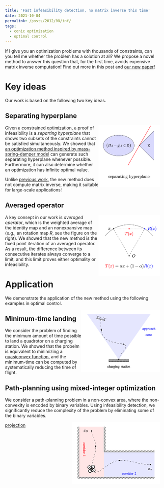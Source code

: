 ```yaml
---
title: 'Fast infeasibility detection, no matrix inverse this time'
date: 2021-10-04
permalink: /posts/2012/08/inf/
tags:
  - conic optimization
  - optimal control
---
```


If I give you an optimization problems with thousands of constraints, can you tell me whether the problem has a solution at all? We propose a novel method to answer this question that, for the first time, avoids expensive matrix inverse computation! Find out more in this post and [our new paper](https://arxiv.org/pdf/2109.02756.pdf)! 

# Key ideas

Our work is based on the following two key ideas.

## Separating hyperplane

<img src="/images/separate.png" width="200" height="200" img align='right'>

Given a constrained optimization, a proof of infeasibility is a <em>separting hyperplane</em> that shows two subsets of the constraints cannot be satisfied simultaneously. We showed that [an optimization method inspired by mass-spring-damper model](/_posts/2021-10-03-pipg) can generate such separating hyperplane whenever possible. Furthermore, it can also determine whether an optimization has infinite optimal value.

Unlike [previous work](https://link.springer.com/article/10.1007/s10957-019-01575-y), the new method does not compute matrix inverse, making it suitable for large-scale applications!

## Averaged operator

<img src="/images/operator.png" width="200" height="200" img align='right' title="Moreau's decomposition">

A key consept in our work is <em>averaged operator</em>, which is the weighted average of the identity map and an nonexpansive map (e.g., an rotation map $R$, see the figure on the right). We showed that the new method is the fixed point iteration of an averaged operator. As a result, the difference between its consecutive iterates always converge to a limit, and this limit proves either optimality or infeasibility.

# Application

We demonstrate the application of the new method using the following examples in optimal control.

<img src="/images/landing.png" width="256" height="200" img align='right'>

## Minimum-time landing

We consider the problem of finding the minimum amount of time possible to land a quadrotor on a charging station. We showed that the probelm is equivalent to minimizing a [quasiconvex function](https://en.wikipedia.org/wiki/Quasiconvex_function), and the minimum-time can be computed by systematically reducing the time of flight.

## Path-planning using mixed-integer optimization

We consider a path-planning problem in a non-convex area, where the non-convexity is encoded by binary variables. Using infeasibility detection, we significantly reduce the complexity of the problem by eliminating some of the binary variables. 

<img src="/images/mixed.png" width="286" height="200" img align='right'>

[projection](/teaching/projection)

